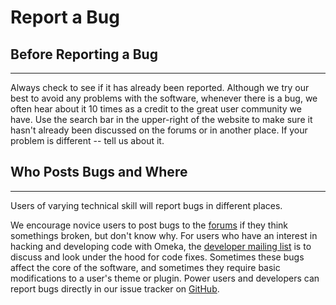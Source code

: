 
Report a Bug
============

## Before Reporting a Bug 
------------------------------------------------------------

Always check to see if it has already been reported. Although we try our best to avoid any problems with the software, whenever there is a bug, we often hear about it 10 times as a credit to the great user community we have. Use the search bar in the upper-right of the website to make sure it hasn't already been discussed on the forums or in another place. If your problem is different -- tell us about it.

## Who Posts Bugs and Where
-------------------------

Users of varying technical skill will report bugs in different places.

We encourage novice users to post bugs to the [forums](../forums/topic/mysqli-stmt.bind-result.html) if they think somethings broken, but don't know why. For users who have an interest in
hacking and developing code with Omeka, the [developer mailing
list](http://groups.google.com/group/omeka-dev/) is to discuss and look under the hood for code fixes. Sometimes these bugs affect the core of the software, and sometimes they require basic modifications to a user's theme or plugin. Power users and developers can report bugs directly in our issue tracker on [GitHub](https://github.com/omeka/Omeka).
